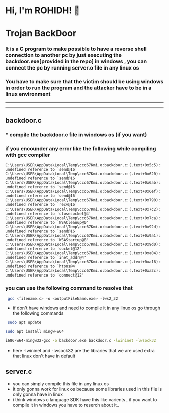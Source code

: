 
# Hi, I'm ROHIDH! 👋
# Trojan BackDoor

### It is a C program to make possible to have a reverse shell connection to another pc by just executing the backdoor.exe[provided in the repo] in windows , you can connect the pc by running server.o file in any linux os


### You have to make sure that the victim should be using windows in order to run the program and the attacker have to be in a linux environment

***
***

## backdoor.c

### * compile the backdoor.c file in windows os (if you want)
### if you encounder any error like the following while compiling with gcc compiler
    C:\Users\USER\AppData\Local\Temp\ccc67Kmi.o:backdoor.c:(.text+0x5c5): undefined reference to `send@16'
    C:\Users\USER\AppData\Local\Temp\ccc67Kmi.o:backdoor.c:(.text+0x620): undefined reference to `send@16'
    C:\Users\USER\AppData\Local\Temp\ccc67Kmi.o:backdoor.c:(.text+0x6ab): undefined reference to `send@16'
    C:\Users\USER\AppData\Local\Temp\ccc67Kmi.o:backdoor.c:(.text+0x6ef): undefined reference to `send@16'
    C:\Users\USER\AppData\Local\Temp\ccc67Kmi.o:backdoor.c:(.text+0x790): undefined reference to `recv@16'
    C:\Users\USER\AppData\Local\Temp\ccc67Kmi.o:backdoor.c:(.text+0x7c2): undefined reference to `closesocket@4'
    C:\Users\USER\AppData\Local\Temp\ccc67Kmi.o:backdoor.c:(.text+0x7ca): undefined reference to `WSACleanup@0'
    C:\Users\USER\AppData\Local\Temp\ccc67Kmi.o:backdoor.c:(.text+0x92d): undefined reference to `send@16'
    C:\Users\USER\AppData\Local\Temp\ccc67Kmi.o:backdoor.c:(.text+0x9a1): undefined reference to `WSAStartup@8'
    C:\Users\USER\AppData\Local\Temp\ccc67Kmi.o:backdoor.c:(.text+0x9d0): undefined reference to `socket@12'
    C:\Users\USER\AppData\Local\Temp\ccc67Kmi.o:backdoor.c:(.text+0xa04): undefined reference to `inet_addr@4'
    C:\Users\USER\AppData\Local\Temp\ccc67Kmi.o:backdoor.c:(.text+0xa16): undefined reference to `htons@4'
    C:\Users\USER\AppData\Local\Temp\ccc67Kmi.o:backdoor.c:(.text+0xa3c): undefined reference to `connect@12'
 ### you can use the following command to resolve that
 ```bash
  gcc <filename.c> -o <outputFileName.exe> -lws2_32
 ```



  * if don't have windows and need to compile it in any linux os go through the following commands
 ```bash
  sudo apt update
  ```
  ```bash
  sudo apt install mingw-w64
  ```
  ```bash
  i686-w64-mingw32-gcc -o backdoor.exe backdoor.c -lwininet -lwsock32
  ```
 * here -lwininet and -lwsock32 are the libraries that we are used extra that linux don't have in default

## server.c
- you can simply compile this file in any linux os
- it only gonna work for linux os because some libraries used in this file is only gonna have in linux
- i think windows c language SDK have this like varients , if you want to compile it in windows you have to reserch about it..

